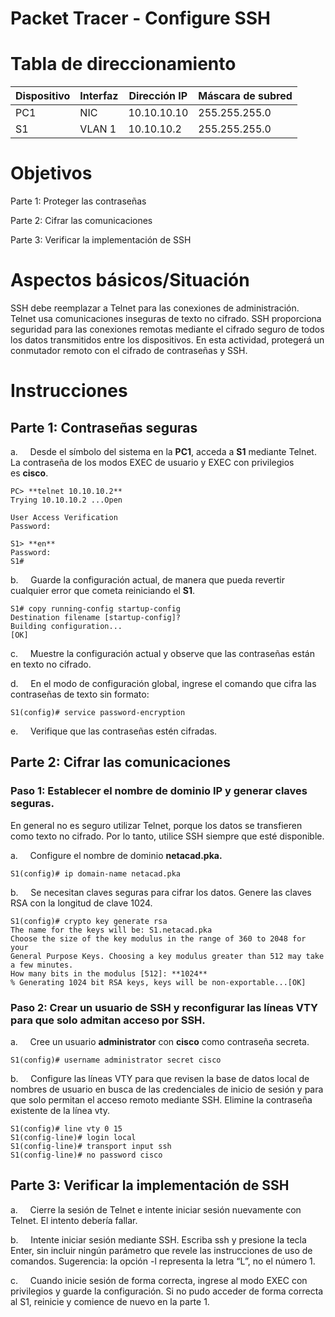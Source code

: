 # **Packet Tracer - Configure SSH**

# Tabla de direccionamiento

| Dispositivo | Interfaz | Dirección IP | Máscara de subred |
| ----------- | -------- | ------------ | ----------------- |
| PC1         | NIC      | 10.10.10.10  | 255.255.255.0     |
| S1          | VLAN 1   | 10.10.10.2   | 255.255.255.0     |

# Objetivos

Parte 1: Proteger las contraseñas

Parte 2: Cifrar las comunicaciones

Parte 3: Verificar la implementación de SSH

# Aspectos básicos/Situación

SSH debe reemplazar a Telnet para las conexiones de administración. Telnet usa comunicaciones inseguras de texto no cifrado. SSH proporciona seguridad para las conexiones remotas mediante el cifrado seguro de todos los datos transmitidos entre los dispositivos. En esta actividad, protegerá un conmutador remoto con el cifrado de contraseñas y SSH.

# Instrucciones

## Parte 1: Contraseñas seguras

a.     Desde el símbolo del sistema en la **PC1**, acceda a **S1** mediante Telnet. La contraseña de los modos EXEC de usuario y EXEC con privilegios es **cisco**.

```cisco
PC> **telnet 10.10.10.2**
Trying 10.10.10.2 ...Open

User Access Verification
Password:

S1> **en**
Password:
S1#
```
b.     Guarde la configuración actual, de manera que pueda revertir cualquier error que cometa reiniciando el **S1**.

```cisco
S1# copy running-config startup-config
Destination filename [startup-config]?
Building configuration...
[OK]
```

c.     Muestre la configuración actual y observe que las contraseñas están en texto no cifrado.

d.     En el modo de configuración global, ingrese el comando que cifra las contraseñas de texto sin formato:

`S1(config)# service password-encryption`

e.     Verifique que las contraseñas estén cifradas.

## Parte 2: Cifrar las comunicaciones

### Paso 1: Establecer el nombre de dominio IP y generar claves seguras.

En general no es seguro utilizar Telnet, porque los datos se transfieren como texto no cifrado. Por lo tanto, utilice SSH siempre que esté disponible.

a.     Configure el nombre de dominio **netacad.pka.**

`S1(config)# ip domain-name netacad.pka`

b.     Se necesitan claves seguras para cifrar los datos. Genere las claves RSA con la longitud de clave 1024.

```cisco
S1(config)# crypto key generate rsa
The name for the keys will be: S1.netacad.pka
Choose the size of the key modulus in the range of 360 to 2048 for your
General Purpose Keys. Choosing a key modulus greater than 512 may take
a few minutes.
How many bits in the modulus [512]: **1024**
% Generating 1024 bit RSA keys, keys will be non-exportable...[OK]
```

### Paso 2: Crear un usuario de SSH y reconfigurar las líneas VTY para que solo admitan acceso por SSH.

a.     Cree un usuario **administrator** con **cisco** como contraseña secreta.

`S1(config)# username administrator secret cisco`

b.     Configure las líneas VTY para que revisen la base de datos local de nombres de usuario en busca de las credenciales de inicio de sesión y para que solo permitan el acceso remoto mediante SSH. Elimine la contraseña existente de la línea vty.

```cisco
S1(config)# line vty 0 15
S1(config-line)# login local
S1(config-line)# transport input ssh
S1(config-line)# no password cisco
```

## Parte 3: Verificar la implementación de SSH

a.     Cierre la sesión de Telnet e intente iniciar sesión nuevamente con Telnet. El intento debería fallar.

b.     Intente iniciar sesión mediante SSH. Escriba ssh y presione la tecla Enter, sin incluir ningún parámetro que revele las instrucciones de uso de comandos. Sugerencia: la opción -l representa la letra “L”, no el número 1.

c.     Cuando inicie sesión de forma correcta, ingrese al modo EXEC con privilegios y guarde la configuración. Si no pudo acceder de forma correcta al S1, reinicie y comience de nuevo en la parte 1.
